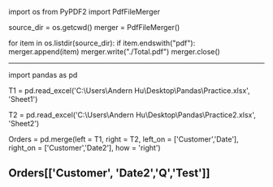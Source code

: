 import os
from PyPDF2 import PdfFileMerger

source_dir = os.getcwd()
merger = PdfFileMerger()

for item in os.listdir(source_dir):
    if item.endswith("pdf"):
        merger.append(item)
merger.write("./Total.pdf")
merger.close()

------------------------
import pandas as pd

T1 = pd.read_excel('C:\\Users\\Andern Hu\\Desktop\\Pandas\\Practice.xlsx', 'Sheet1')

T2 = pd.read_excel('C:\\Users\\Andern Hu\\Desktop\\Pandas\\Practice2.xlsx', 'Sheet2')

Orders = pd.merge(left = T1, right = T2, left_on = ['Customer','Date'], right_on = ['Customer','Date2'], how = 'right')

Orders[['Customer', 'Date2','Q','Test']]
------------------------
